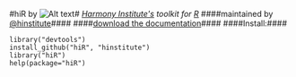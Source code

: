 #hiR by ![Alt text](http://dl.dropbox.com/u/6535582/HI_Files/hiR/imgs/hidatalab.jpg)#
_[Harmony Institute's](http://www.harmony-institute.org/) toolkit for [R](http://www.cran.r-project.org/)_
####maintained by [@hinstitute](http://www.twitter.com/hinstitute)####
####[download the documentation](http://github.com/hinstitute/hiR/blob/master/hiR-manual.pdf?raw=true)####
####Install:####

	library("devtools")
	install_github("hiR", "hinstitute")
	library("hiR")
	help(package="hiR")

